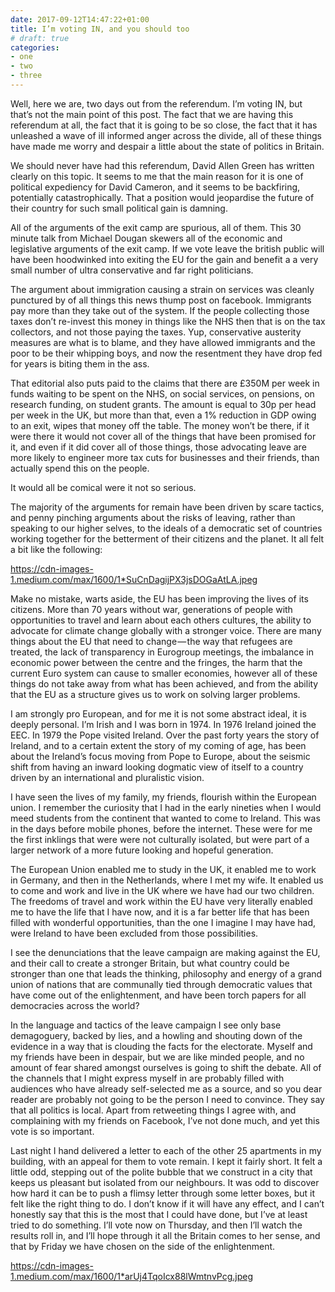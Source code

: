 ```yaml
---
date: 2017-09-12T14:47:22+01:00
title: I’m voting IN, and you should too
# draft: true
categories:
- one
- two
- three
---
```


Well, here we are, two days out from the referendum. I’m voting IN, but that’s not the main point of this post. The fact that we are having this referendum at all, the fact that it is going to be so close, the fact that it has unleashed a wave of ill informed anger across the divide, all of these things have made me worry and despair a little about the state of politics in Britain.


We should never have had this referendum, David Allen Green has written clearly on this topic. It seems to me that the main reason for it is one of political expediency for David Cameron, and it seems to be backfiring, potentially catastrophically. That a position would jeopardise the future of their country for such small political gain is damning.


All of the arguments of the exit camp are spurious, all of them. This 30 minute talk from Michael Dougan skewers all of the economic and legislative arguments of the exit camp. If we vote leave the british public will have been hoodwinked into exiting the EU for the gain and benefit a a very small number of ultra conservative and far right politicians.


The argument about immigration causing a strain on services was cleanly punctured by of all things this news thump post on facebook. Immigrants pay more than they take out of the system. If the people collecting those taxes don’t re-invest this money in things like the NHS then that is on the tax collectors, and not those paying the taxes. Yup, conservative austerity measures are what is to blame, and they have allowed immigrants and the poor to be their whipping boys, and now the resentment they have drop fed for years is biting them in the ass.


That editorial also puts paid to the claims that there are £350M per week in funds waiting to be spent on the NHS, on social services, on pensions, on research funding, on student grants. The amount is equal to 30p per head per week in the UK, but more than that, even a 1% reduction in GDP owing to an exit, wipes that money off the table. The money won’t be there, if it were there it would not cover all of the things that have been promised for it, and even if it did cover all of those things, those advocating leave are more likely to engineer more tax cuts for businesses and their friends, than actually spend this on the people.


It would all be comical were it not so serious.


The majority of the arguments for remain have been driven by scare tactics, and penny pinching arguments about the risks of leaving, rather than speaking to our higher selves, to the ideals of a democratic set of countries working together for the betterment of their citizens and the planet. It all felt a bit like the following:

https://cdn-images-1.medium.com/max/1600/1*SuCnDagijPX3jsDOGaAtLA.jpeg

Make no mistake, warts aside, the EU has been improving the lives of its citizens. More than 70 years without war, generations of people with opportunities to travel and learn about each others cultures, the ability to advocate for climate change globally with a stronger voice. There are many things about the EU that need to change — the way that refugees are treated, the lack of transparency in Eurogroup meetings, the imbalance in economic power between the centre and the fringes, the harm that the current Euro system can cause to smaller economies, however all of these things do not take away from what has been achieved, and from the ability that the EU as a structure gives us to work on solving larger problems.


I am strongly pro European, and for me it is not some abstract ideal, it is deeply personal. I’m Irish and I was born in 1974. In 1976 Ireland joined the EEC. In 1979 the Pope visited Ireland. Over the past forty years the story of Ireland, and to a certain extent the story of my coming of age, has been about the Ireland’s focus moving from Pope to Europe, about the seismic shift from having an inward looking dogmatic view of itself to a country driven by an international and pluralistic vision.


I have seen the lives of my family, my friends, flourish within the European union. I remember the curiosity that I had in the early nineties when I would meed students from the continent that wanted to come to Ireland. This was in the days before mobile phones, before the internet. These were for me the first inklings that were were not culturally isolated, but were part of a larger network of a more future looking and hopeful generation.


The European Union enabled me to study in the UK, it enabled me to work in Germany, and then in the Netherlands, where I met my wife. It enabled us to come and work and live in the UK where we have had our two children. The freedoms of travel and work within the EU have very literally enabled me to have the life that I have now, and it is a far better life that has been filled with wonderful opportunities, than the one I imagine I may have had, were Ireland to have been excluded from those possibilities.


I see the denunciations that the leave campaign are making against the EU, and their call to create a stronger Britain, but what country could be stronger than one that leads the thinking, philosophy and energy of a grand union of nations that are communally tied through democratic values that have come out of the enlightenment, and have been torch papers for all democracies across the world?


In the language and tactics of the leave campaign I see only base demagoguery, backed by lies, and a howling and shouting down of the evidence in a way that is clouding the facts for the electorate.
Myself and my friends have been in despair, but we are like minded people, and no amount of fear shared amongst ourselves is going to shift the debate. All of the channels that I might express myself in are probably filled with audiences who have already self-selected me as a source, and so you dear reader are probably not going to be the person I need to convince.
They say that all politics is local. Apart from retweeting things I agree with, and complaining with my friends on Facebook, I’ve not done much, and yet this vote is so important.


Last night I hand delivered a letter to each of the other 25 apartments in my building, with an appeal for them to vote remain. I kept it fairly short. It felt a little odd, stepping out of the polite bubble that we construct in a city that keeps us pleasant but isolated from our neighbours. It was odd to discover how hard it can be to push a flimsy letter through some letter boxes, but it felt like the right thing to do. I don’t know if it will have any effect, and I can’t honestly say that this is the most that I could have done, but I’ve at least tried to do something. I’ll vote now on Thursday, and then I’ll watch the results roll in, and I’ll hope through it all the Britain comes to her sense, and that by Friday we have chosen on the side of the enlightenment.

https://cdn-images-1.medium.com/max/1600/1*arUj4TqoIcx88lWmtnvPcg.jpeg
